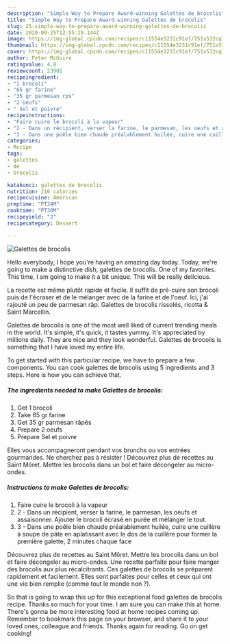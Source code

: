 ```yaml
---
description: "Simple Way to Prepare Award-winning Galettes de brocolis"
title: "Simple Way to Prepare Award-winning Galettes de brocolis"
slug: 25-simple-way-to-prepare-award-winning-galettes-de-brocolis
date: 2020-09-25T12:55:29.144Z
image: https://img-global.cpcdn.com/recipes/c11554e3231c91ef/751x532cq70/galettes-de-brocolis-photo-principale-de-la-recette.jpg
thumbnail: https://img-global.cpcdn.com/recipes/c11554e3231c91ef/751x532cq70/galettes-de-brocolis-photo-principale-de-la-recette.jpg
cover: https://img-global.cpcdn.com/recipes/c11554e3231c91ef/751x532cq70/galettes-de-brocolis-photo-principale-de-la-recette.jpg
author: Peter McGuire
ratingvalue: 4.8
reviewcount: 23901
recipeingredient:
- "1 brocoli"
- "65 gr farine"
- "35 gr parmesan rps"
- "2 oeufs"
- " Sel et poivre"
recipeinstructions:
- "Faire cuire le brocoli à la vapeur"
- "2 - Dans un récipient, verser la farine, le parmesan, les oeufs et assaisonner. Ajouter le brocoli écrasé en purée et mélanger le tout."
- "3 - Dans une poêle bien chaude préalablement huilée, cuire une cuillère à soupe de pâte en aplatissant avec le dos de la cuillère pour former la première galette, 2 minutes chaque face"
categories:
- Recipe
tags:
- galettes
- de
- brocolis

katakunci: galettes de brocolis 
nutrition: 216 calories
recipecuisine: American
preptime: "PT24M"
cooktime: "PT30M"
recipeyield: "2"
recipecategory: Dessert

---
```



![Galettes de brocolis](https://img-global.cpcdn.com/recipes/c11554e3231c91ef/751x532cq70/galettes-de-brocolis-photo-principale-de-la-recette.jpg)

Hello everybody, I hope you're having an amazing day today. Today, we're going to make a distinctive dish, galettes de brocolis. One of my favorites. This time, I am going to make it a bit unique. This will be really delicious.

La recette est même plutôt rapide et facile. Il suffit de pré-cuire son brocoli puis de l&#39;écraser et de le mélanger avec de la farine et de l&#39;oeuf. Ici, j&#39;ai rajouté un peu de parmesan râp. Galettes de brocolis rissolés, ricotta &amp; Saint Marcellin.

Galettes de brocolis is one of the most well liked of current trending meals in the world. It's simple, it's quick, it tastes yummy. It's appreciated by millions daily. They are nice and they look wonderful. Galettes de brocolis is something that I have loved my entire life.


To get started with this particular recipe, we have to prepare a few components. You can cook galettes de brocolis using 5 ingredients and 3 steps. Here is how you can achieve that.

<!--inarticleads1-->

##### The ingredients needed to make Galettes de brocolis:

1. Get 1 brocoli
1. Take 65 gr farine
1. Get 35 gr parmesan râpés
1. Prepare 2 oeufs
1. Prepare  Sel et poivre


Elles vous accompagneront pendant vos brunchs ou vos entrées gourmandes. Ne cherchez pas à résister ! Découvrez plus de recettes au Saint Môret. Mettre les brocolis dans un bol et faire décongeler au micro-ondes. 

<!--inarticleads2-->

##### Instructions to make Galettes de brocolis:

1. Faire cuire le brocoli à la vapeur
1. 2 - Dans un récipient, verser la farine, le parmesan, les oeufs et assaisonner. Ajouter le brocoli écrasé en purée et mélanger le tout.
1. 3 - Dans une poêle bien chaude préalablement huilée, cuire une cuillère à soupe de pâte en aplatissant avec le dos de la cuillère pour former la première galette, 2 minutes chaque face


Découvrez plus de recettes au Saint Môret. Mettre les brocolis dans un bol et faire décongeler au micro-ondes. Une recette parfaite pour faire manger des brocolis aux plus récalcitrants. Ces galettes de brocolis se préparent rapidement et facilement. Elles sont parfaites pour celles et ceux qui ont une vie bien remplie (comme tout le monde non ?). 

So that is going to wrap this up for this exceptional food galettes de brocolis recipe. Thanks so much for your time. I am sure you can make this at home. There's gonna be more interesting food at home recipes coming up. Remember to bookmark this page on your browser, and share it to your loved ones, colleague and friends. Thanks again for reading. Go on get cooking!
